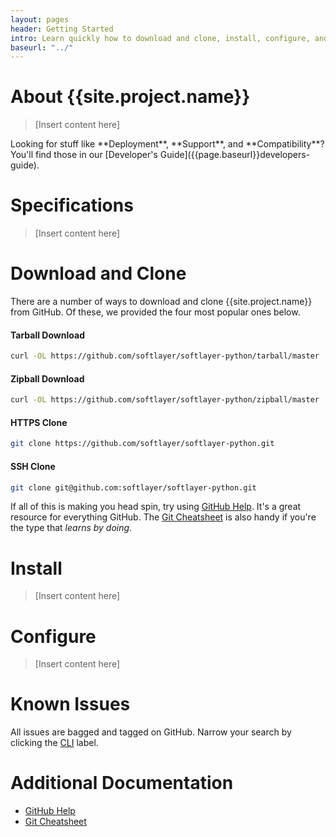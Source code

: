 ```yaml
---
layout: pages
header: Getting Started
intro: Learn quickly how to download and clone, install, configure, and search issues
baseurl: "../"
---
```


# About {{site.project.name}}

> [Insert content here]

<summary class="message">
Looking for stuff like **Deployment**, **Support**, and **Compatibility**? You'll find those in our [Developer's Guide]({{page.baseurl}}developers-guide).
</summary>


# Specifications

> [Insert content here]


# Download and Clone

There are a number of ways to download and clone {{site.project.name}} from GitHub. Of these, we provided the four most popular ones below.

#### Tarball Download
```bash
curl -OL https://github.com/softlayer/softlayer-python/tarball/master
```

#### Zipball Download
```bash
curl -OL https://github.com/softlayer/softlayer-python/zipball/master
```

#### HTTPS Clone
```bash
git clone https://github.com/softlayer/softlayer-python.git
```

#### SSH Clone
```bash
git clone git@github.com:softlayer/softlayer-python.git
```

If all of this is making you head spin, try using [GitHub Help](http://help.github.com). It's a great resource for everything GitHub. The [Git Cheatsheet](http://github.com/github/training-materials/blob/master/downloads/github-git-cheat-sheet.pdf?raw=true) is also handy if you're the type that *learns by doing*.


# Install

> [Insert content here]


# Configure

> [Insert content here]


# Known Issues

All issues are bagged and tagged on GitHub. Narrow your search by clicking the [CLI](https://github.com/softlayer/softlayer-python/issues?labels=CLI) label.


# Additional Documentation

* [GitHub Help](http://help.github.com)
* [Git Cheatsheet](http://github.com/github/training-materials/blob/master/downloads/github-git-cheat-sheet.pdf?raw=true)
